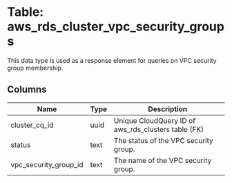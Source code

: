 
# Table: aws_rds_cluster_vpc_security_groups
This data type is used as a response element for queries on VPC security group membership. 
## Columns
| Name        | Type           | Description  |
| ------------- | ------------- | -----  |
|cluster_cq_id|uuid|Unique CloudQuery ID of aws_rds_clusters table (FK)|
|status|text|The status of the VPC security group.|
|vpc_security_group_id|text|The name of the VPC security group.|
